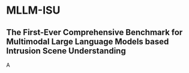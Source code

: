 # MLLM-ISU
The First-Ever Comprehensive Benchmark for Multimodal Large Language Models based Intrusion Scene Understanding
--
A
